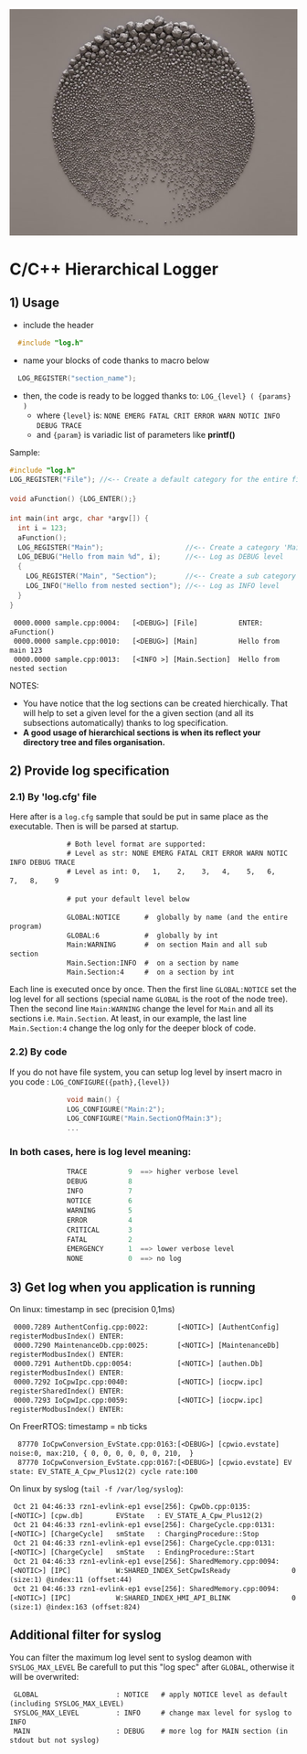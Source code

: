 ![](hierachical_stone.png?raw=true)
# C/C++ Hierarchical Logger

## 1) Usage
  * include the header

```C
  #include "log.h"
```

  * name your blocks of code thanks to macro below
```C
  LOG_REGISTER("section_name");
```

  * then, the code is ready to be logged thanks to: `LOG_{level} ( {params} )`
    * where `{level}` is: `NONE EMERG FATAL CRIT ERROR WARN NOTIC INFO DEBUG TRACE`
    * and `{param}` is variadic list of parameters like **printf()**

Sample:

```C
#include "log.h"
LOG_REGISTER("File"); //<-- Create a default category for the entire file

void aFunction() {LOG_ENTER();}

int main(int argc, char *argv[]) {
  int i = 123;
  aFunction();
  LOG_REGISTER("Main");                    //<-- Create a category 'Main'
  LOG_DEBUG("Hello from main %d", i);      //<-- Log as DEBUG level
  {
    LOG_REGISTER("Main", "Section");       //<-- Create a sub category 'Section'
    LOG_INFO("Hello from nested section"); //<-- Log as INFO level
  }
}
```
```
 0000.0000 sample.cpp:0004:   [<DEBUG>] [File]          ENTER: aFunction()
 0000.0000 sample.cpp:0010:   [<DEBUG>] [Main]          Hello from main 123
 0000.0000 sample.cpp:0013:   [<INFO >] [Main.Section]  Hello from nested section
```

NOTES:
  - You have notice that the log sections can be created hierchically. That will help to set a given level for the a given section (and all its subsections automatically) thanks to log specification.
  - __A good usage of hierarchical sections is when its reflect your directory tree and files organisation.__

##  2) Provide log specification
###   2.1) By 'log.cfg' file
Here after is a `log.cfg` sample that sould be put in same place as the executable. Then is will be parsed at startup.

```shell
              # Both level format are supported:
              # Level as str: NONE EMERG FATAL CRIT ERROR WARN NOTIC INFO DEBUG TRACE
              # Level as int: 0,   1,    2,    3,   4,    5,   6,    7,   8,    9

              # put your default level below

              GLOBAL:NOTICE      #  globally by name (and the entire program)
              GLOBAL:6           #  globally by int
              Main:WARNING       #  on section Main and all sub section
              Main.Section:INFO  #  on a section by name
              Main.Section:4     #  on a section by int
```
Each line is executed once by once. Then the first line `GLOBAL:NOTICE` set the log level for all sections (special name `GLOBAL` is the root of the node tree). Then the second line `Main:WARNING` change the level for `Main` and all its sections i.e. `Main.Section`. At least, in our example, the last line `Main.Section:4` change the log only for the deeper block of code.

###   2.2) By code
If you do not have file system, you can setup log level by insert macro in you code : `LOG_CONFIGURE({path},{level})`
```C
              void main() {
              LOG_CONFIGURE("Main:2");
              LOG_CONFIGURE("Main.SectionOfMain:3");
              ...
```

###   In both cases, here is log level meaning:
```C
              TRACE          9  ==> higher verbose level
              DEBUG          8
              INFO           7
              NOTICE         6
              WARNING        5
              ERROR          4
              CRITICAL       3
              FATAL          2
              EMERGENCY      1  ==> lower verbose level
              NONE           0  ==> no log
```

##  3) Get log when you application is running
On linux: timestamp in sec (precision 0,1ms)
```
 0000.7289 AuthentConfig.cpp:0022:       [<NOTIC>] [AuthentConfig] registerModbusIndex() ENTER:
 0000.7290 MaintenanceDb.cpp:0025:       [<NOTIC>] [MaintenanceDb] registerModbusIndex() ENTER:
 0000.7291 AuthentDb.cpp:0054:           [<NOTIC>] [authen.Db]     registerModbusIndex() ENTER:
 0000.7292 IoCpwIpc.cpp:0040:            [<NOTIC>] [iocpw.ipc]     registerSharedIndex() ENTER:
 0000.7293 IoCpwIpc.cpp:0059:            [<NOTIC>] [iocpw.ipc]     registerModbusIndex() ENTER:
```

On FreerRTOS: timestamp = nb ticks
```
  87770 IoCpwConversion_EvState.cpp:0163:[<DEBUG>] [cpwio.evstate] noise:0, max:210, { 0, 0, 0, 0, 0, 0, 210,  }
  87770 IoCpwConversion_EvState.cpp:0167:[<DEBUG>] [cpwio.evstate] EV state: EV_STATE_A_Cpw_Plus12(2) cycle rate:100
```

On linux by syslog (`tail -f /var/log/syslog`):
```
 Oct 21 04:46:33 rzn1-evlink-ep1 evse[256]: CpwDb.cpp:0135:               [<NOTIC>] [cpw.db]        EVState   : EV_STATE_A_Cpw_Plus12(2)
 Oct 21 04:46:33 rzn1-evlink-ep1 evse[256]: ChargeCycle.cpp:0131:         [<NOTIC>] [ChargeCycle]   smState   : ChargingProcedure::Stop
 Oct 21 04:46:33 rzn1-evlink-ep1 evse[256]: ChargeCycle.cpp:0131:         [<NOTIC>] [ChargeCycle]   smState   : EndingProcedure::Start
 Oct 21 04:46:33 rzn1-evlink-ep1 evse[256]: SharedMemory.cpp:0094:        [<NOTIC>] [IPC]           W:SHARED_INDEX_SetCpwIsReady               0 (size:1) @index:11 (offset:44)
 Oct 21 04:46:33 rzn1-evlink-ep1 evse[256]: SharedMemory.cpp:0094:        [<NOTIC>] [IPC]           W:SHARED_INDEX_HMI_API_BLINK               0 (size:1) @index:163 (offset:824)
```

## Additional filter for syslog
You can filter the maximum log level sent to syslog deamon with `SYSLOG_MAX_LEVEL`
Be carefull to put this "log spec" after `GLOBAL`, otherwise it will be overwrited:
```shell
 GLOBAL                   : NOTICE   # apply NOTICE level as default (including SYSLOG_MAX_LEVEL)
 SYSLOG_MAX_LEVEL         : INFO     # change max level for syslog to INFO
 MAIN                     : DEBUG    # more log for MAIN section (in stdout but not syslog)
```
